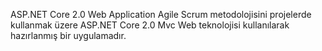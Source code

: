 ASP.NET Core 2.0 Web Application 
Agile Scrum metodolojisini projelerde kullanmak üzere ASP.NET Core 2.0 Mvc Web teknolojisi kullanılarak hazırlanmış bir uygulamadır.
